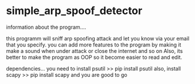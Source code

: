 # simple_arp_spoof_detector


information about the program....

this programm will sniff arp spoofing attack and let you know via your email that you specify.
you can add more features to the program by making it make a sound when under attack or close the internet and so on
Also, its better to make the program as OOP so it become easier to read and edit. 

dependencies...
you need to install psutil >> pip install psutil
also, install scapy >> pip install scapy
and you are good to go
